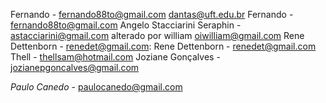 Fernando - fernando88to@gmail.com
dantas@uft.edu.br
Fernando - fernando88to@gmail.com
Angelo Stacciarini Seraphin - astacciarini@gmail.com
alterado por william oiwilliam@gmail.com
Rene Dettenborn - renedet@gmail.com:
Rene Dettenborn - renedet@gmail.com
Thell	- thellsam@hotmail.com
Joziane Gonçalves - jozianepgoncalves@gmail.com

_Paulo Canedo_ - paulocanedo@gmail.com
